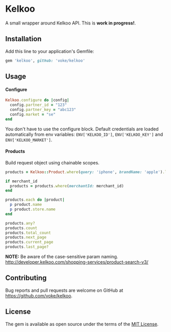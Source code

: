 # Kelkoo

A small wrapper around Kelkoo API. This is **work in progress!**.

## Installation

Add this line to your application's Gemfile:

```ruby
gem 'kelkoo', github: 'voke/kelkoo'
```

## Usage

#### Configure
```ruby
Kelkoo.configure do |config|
  config.partner_id = "123"
  config.partner_key = "abc123"
  config.market = "se"
end
```

You don't have to use the configure block. Default credentials are loaded
automatically from env variables: `ENV['KELKOO_ID']`, `ENV['KELKOO_KEY']`
and `ENV['KELKOO_MARKET']`.

#### Products
Build request object using chainable scopes.
```ruby
products = Kelkoo::Product.where(query: 'iphone', brandName: 'apple').limit(10)

if merchant_id
  products = products.where(merchantId: merchant_id)
end

products.each do |product|
  p product.name
  p product.store.name
end

products.any?
products.count
products.total_count
products.next_page
products.current_page
products.last_page?

```
**NOTE:** Be aware of the case-sensitive param naming.
http://developer.kelkoo.com/shopping-services/product-search-v3/

## Contributing

Bug reports and pull requests are welcome on GitHub at https://github.com/voke/kelkoo.

## License

The gem is available as open source under the terms of the [MIT License](http://opensource.org/licenses/MIT).
